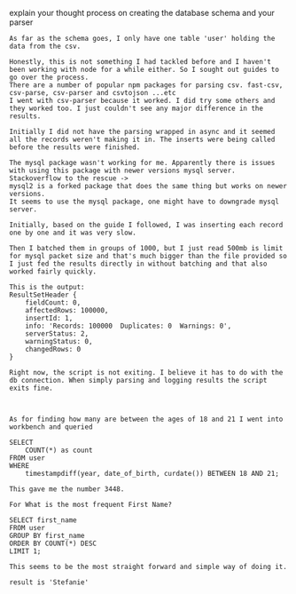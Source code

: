 explain your thought process on creating the database schema and your parser

    As far as the schema goes, I only have one table 'user' holding the data from the csv.

    Honestly, this is not something I had tackled before and I haven't been working with node for a while either. So I sought out guides to go over the process.
    There are a number of popular npm packages for parsing csv. fast-csv, csv-parse, csv-parser and csvtojson ...etc
    I went with csv-parser because it worked. I did try some others and they worked too. I just couldn't see any major difference in the results.

    Initially I did not have the parsing wrapped in async and it seemed all the records weren't making it in. The inserts were being called before the results were finished.

    The mysql package wasn't working for me. Apparently there is issues with using this package with newer versions mysql server.
    Stackoverflow to the rescue ->
    mysql2 is a forked package that does the same thing but works on newer versions.
    It seems to use the mysql package, one might have to downgrade mysql server.

    Initially, based on the guide I followed, I was inserting each record one by one and it was very slow.

    Then I batched them in groups of 1000, but I just read 500mb is limit for mysql packet size and that's much bigger than the file provided so I just fed the results directly in without batching and that also worked fairly quickly.

    This is the output:
    ResultSetHeader {
        fieldCount: 0,
        affectedRows: 100000,
        insertId: 1,
        info: 'Records: 100000  Duplicates: 0  Warnings: 0',
        serverStatus: 2,
        warningStatus: 0,
        changedRows: 0
    }

    Right now, the script is not exiting. I believe it has to do with the db connection. When simply parsing and logging results the script exits fine.



    As for finding how many are between the ages of 18 and 21 I went into workbench and queried

    SELECT
        COUNT(*) as count
    FROM user
    WHERE
        timestampdiff(year, date_of_birth, curdate()) BETWEEN 18 AND 21;

    This gave me the number 3448.

    For What is the most frequent First Name?

    SELECT first_name
    FROM user
    GROUP BY first_name
    ORDER BY COUNT(*) DESC
    LIMIT 1;

    This seems to be the most straight forward and simple way of doing it.

    result is 'Stefanie'
